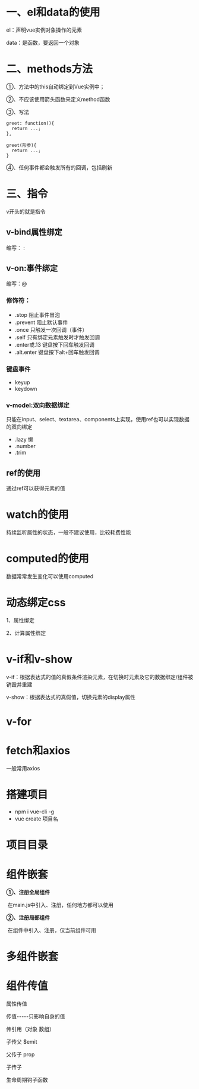 # 一、el和data的使用

el：声明vue实例对象操作的元素

data：是函数，要返回一个对象



# 二、methods方法

①、方法中的this自动绑定到Vue实例中；

②、不应该使用箭头函数来定义method函数

③、写法

```
greet: function(){
  return ...;
},

greet(形参){
  return ...;
}
```

④、任何事件都会触发所有的回调，包括刷新



# 三、指令

v开头的就是指令

## v-bind属性绑定

缩写： :



## v-on:事件绑定

缩写：@

### 修饰符：

* .stop      阻止事件冒泡
* .prevent   阻止默认事件
* .once    只触发一次回调（事件）
* .self   只有绑定元素触发时才触发回调
* .enter或.13     键盘按下回车触发回调
* .alt.enter    键盘按下alt+回车触发回调

### 键盘事件

* keyup
* keydown



### v-model:双向数据绑定

 只能在input、select、textarea、components上实现，使用ref也可以实现数据的双向绑定

* .lazy   懒
* .number  
* .trim

## ref的使用

通过ref可以获得元素的值





# watch的使用

持续监听属性的状态，一般不建议使用，比较耗费性能



# computed的使用

数据常常发生变化可以使用computed



# 动态绑定css

1、属性绑定

2、计算属性绑定



# v-if和v-show

v-if：根据表达式的值的真假条件渲染元素，在切换时元素及它的数据绑定/组件被销毁并重建

v-show：根据表达式的真假值，切换元素的display属性

# v-for



# fetch和axios

一般常用axios



# 搭建项目

* npm i vue-cli -g
* vue create 项目名



# 项目目录



# 组件嵌套

**①、注册全局组件**

​	在main.js中引入、注册，任何地方都可以使用

**②、注册局部组件**

​	在组件中引入、注册，仅当前组件可用



# 多组件嵌套



# 组件传值

属性传值

传值-----只影响自身的值

传引用（对象   数组）



子传父   $emit

父传子  prop

子传子



生命周期钩子函数